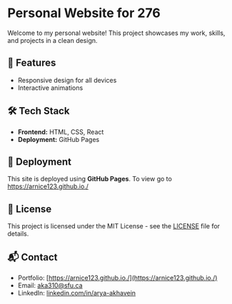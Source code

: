 # Personal Website for 276

Welcome to my personal website! This project showcases my work, skills, and projects in a clean design.


## 🚀 Features
- Responsive design for all devices
- Interactive animations


## 🛠️ Tech Stack
- **Frontend:** HTML, CSS, React
- **Deployment:** GitHub Pages


## 🚀 Deployment
This site is deployed using **GitHub Pages**. To view go to https://arnice123.github.io./


## 📄 License
This project is licensed under the MIT License - see the [LICENSE](LICENSE) file for details.


## 📬 Contact
- Portfolio: [https://arnice123.github.io./](https://arnice123.github.io./)
- Email: aka310@sfu.ca
- LinkedIn: [linkedin.com/in/arya-akhavein](https://www.linkedin.com/in/arya-akhavein-8b8029193/)
